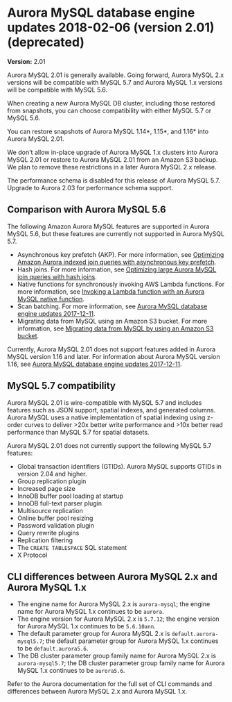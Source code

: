 # Aurora MySQL database engine updates 2018\-02\-06 \(version 2\.01\) \(deprecated\)<a name="AuroraMySQL.Updates.20180206"></a>

**Version:** 2\.01

Aurora MySQL 2\.01 is generally available\. Going forward, Aurora MySQL 2\.x versions will be compatible with MySQL 5\.7 and Aurora MySQL 1\.x versions will be compatible with MySQL 5\.6\. 

When creating a new Aurora MySQL DB cluster, including those restored from snapshots, you can choose compatibility with either MySQL 5\.7 or MySQL 5\.6\.

You can restore snapshots of Aurora MySQL 1\.14\*, 1\.15\*, and 1\.16\* into Aurora MySQL 2\.01\.

We don't allow in\-place upgrade of Aurora MySQL 1\.x clusters into Aurora MySQL 2\.01 or restore to Aurora MySQL 2\.01 from an Amazon S3 backup\. We plan to remove these restrictions in a later Aurora MySQL 2\.x release\.

The performance schema is disabled for this release of Aurora MySQL 5\.7\. Upgrade to Aurora 2\.03 for performance schema support\.

## Comparison with Aurora MySQL 5\.6<a name="AuroraMySQL.Updates.20180206.Compare56"></a>

The following Amazon Aurora MySQL features are supported in Aurora MySQL 5\.6, but these features are currently not supported in Aurora MySQL 5\.7\.
+ Asynchronous key prefetch \(AKP\)\. For more information, see [Optimizing Amazon Aurora indexed join queries with asynchronous key prefetch](AuroraMySQL.BestPractices.md#Aurora.BestPractices.AKP)\.
+ Hash joins\. For more information, see [Optimizing large Aurora MySQL join queries with hash joins](AuroraMySQL.BestPractices.md#Aurora.BestPractices.HashJoin)\.
+ Native functions for synchronously invoking AWS Lambda functions\. For more information, see [Invoking a Lambda function with an Aurora MySQL native function](AuroraMySQL.Integrating.Lambda.md#AuroraMySQL.Integrating.NativeLambda)\.
+ Scan batching\. For more information, see [Aurora MySQL database engine updates 2017\-12\-11](AuroraMySQL.Updates.20171211.md)\.
+ Migrating data from MySQL using an Amazon S3 bucket\. For more information, see [Migrating data from MySQL by using an Amazon S3 bucket](AuroraMySQL.Migrating.ExtMySQL.md#AuroraMySQL.Migrating.ExtMySQL.S3)\.

Currently, Aurora MySQL 2\.01 does not support features added in Aurora MySQL version 1\.16 and later\. For information about Aurora MySQL version 1\.16, see [Aurora MySQL database engine updates 2017\-12\-11](AuroraMySQL.Updates.20171211.md)\.

## MySQL 5\.7 compatibility<a name="AuroraMySQL.Updates.20180206.Compatibility"></a>

Aurora MySQL 2\.01 is wire\-compatible with MySQL 5\.7 and includes features such as JSON support, spatial indexes, and generated columns\. Aurora MySQL uses a native implementation of spatial indexing using z\-order curves to deliver >20x better write performance and >10x better read performance than MySQL 5\.7 for spatial datasets\.

Aurora MySQL 2\.01 does not currently support the following MySQL 5\.7 features:
+ Global transaction identifiers \(GTIDs\)\. Aurora MySQL supports GTIDs in version 2\.04 and higher\.
+ Group replication plugin
+ Increased page size
+ InnoDB buffer pool loading at startup
+ InnoDB full\-text parser plugin
+ Multisource replication
+ Online buffer pool resizing
+ Password validation plugin
+ Query rewrite plugins
+ Replication filtering
+ The `CREATE TABLESPACE` SQL statement
+ X Protocol

## CLI differences between Aurora MySQL 2\.x and Aurora MySQL 1\.x<a name="AuroraMySQL.Updates.20180206.CLI"></a>
+ The engine name for Aurora MySQL 2\.x is `aurora-mysql`; the engine name for Aurora MySQL 1\.x continues to be `aurora`\.
+ The engine version for Aurora MySQL 2\.x is `5.7.12`; the engine version for Aurora MySQL 1\.x continues to be `5.6.10ann`\.
+ The default parameter group for Aurora MySQL 2\.x is `default.aurora-mysql5.7`; the default parameter group for Aurora MySQL 1\.x continues to be `default.aurora5.6`\.
+ The DB cluster parameter group family name for Aurora MySQL 2\.x is `aurora-mysql5.7`; the DB cluster parameter group family name for Aurora MySQL 1\.x continues to be `aurora5.6`\.

Refer to the Aurora documentation for the full set of CLI commands and differences between Aurora MySQL 2\.x and Aurora MySQL 1\.x\.